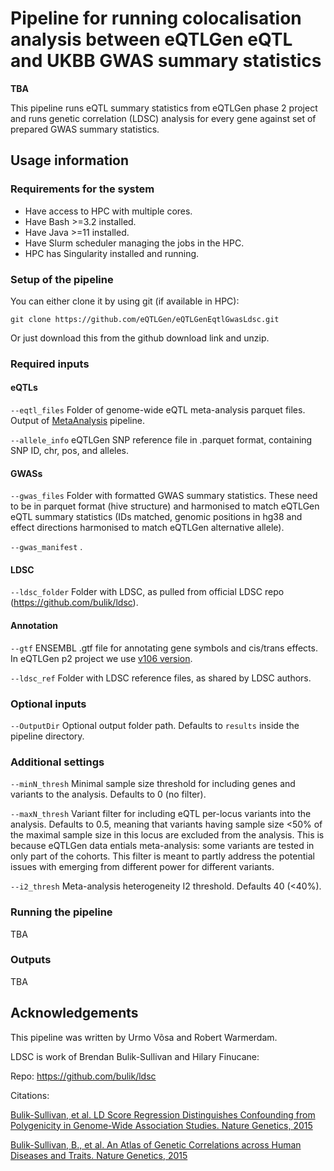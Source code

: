 # Pipeline for running colocalisation analysis between eQTLGen eQTL and UKBB GWAS summary statistics

**TBA**

This pipeline runs eQTL summary statistics from eQTLGen phase 2 project and runs genetic correlation (LDSC) analysis for every gene against set of prepared GWAS summary statistics.

## Usage information

### Requirements for the system

- Have access to HPC with multiple cores.
- Have Bash >=3.2 installed.
- Have Java >=11 installed.
- Have Slurm scheduler managing the jobs in the HPC.
- HPC has Singularity installed and running.

### Setup of the pipeline

You can either clone it by using git (if available in HPC):

`git clone https://github.com/eQTLGen/eQTLGenEqtlGwasLdsc.git`

Or just download this from the github download link and unzip.

### Required inputs

#### eQTLs

`--eqtl_files` Folder of genome-wide eQTL meta-analysis parquet files. Output of [MetaAnalysis](https://github.com/eQTLGen/MetaAnalysis) pipeline.

`--allele_info` eQTLGen SNP reference file in .parquet format, containing SNP ID, chr, pos, and alleles.

#### GWASs

`--gwas_files` Folder with formatted GWAS summary statistics. These need to be in parquet format (hive structure) and harmonised to match eQTLGen eQTL summary statistics (IDs matched, genomic positions in hg38 and effect directions harmonised to match eQTLGen alternative allele).

`--gwas_manifest` .

#### LDSC

`--ldsc_folder` Folder with LDSC, as pulled from official LDSC repo (https://github.com/bulik/ldsc).

#### Annotation

`--gtf` ENSEMBL .gtf file for annotating gene symbols and cis/trans effects. In eQTLGen p2 project we use [v106 version](https://ftp.ensembl.org/pub/release-106/gtf/homo_sapiens/Homo_sapiens.GRCh38.106.gtf.gz).

`--ldsc_ref` Folder with LDSC reference files, as shared by LDSC authors.

### Optional inputs

`--OutputDir` Optional output folder path. Defaults to `results` inside the pipeline directory.

### Additional settings

`--minN_thresh` Minimal sample size threshold for including genes and variants to the analysis. Defaults to 0 (no filter).

`--maxN_thresh` Variant filter for including eQTL per-locus variants into the analysis. Defaults to 0.5, meaning that variants having sample size <50% of the maximal sample size in this locus are excluded from the analysis. This is because eQTLGen data entials meta-analysis: some variants are tested in only part of the cohorts. This filter is meant to partly address the potential issues with emerging from different power for different variants. 

`--i2_thresh` Meta-analysis heterogeneity I2 threshold. Defaults 40 (<40%).

### Running the pipeline

TBA

### Outputs

TBA

## Acknowledgements

This pipeline was written by Urmo Võsa and Robert Warmerdam.

LDSC is work of Brendan Bulik-Sullivan and Hilary Finucane:

Repo: https://github.com/bulik/ldsc

Citations:

[Bulik-Sullivan, et al. LD Score Regression Distinguishes Confounding from Polygenicity in Genome-Wide Association Studies. Nature Genetics, 2015](https://www.nature.com/articles/ng.3211)

[Bulik-Sullivan, B., et al. An Atlas of Genetic Correlations across Human Diseases and Traits. Nature Genetics, 2015](https://www.nature.com/articles/ng.3406)